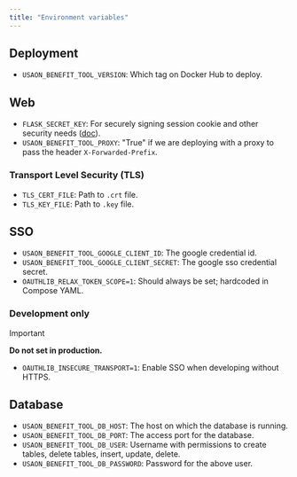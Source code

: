 ```yaml
---
title: "Environment variables"
---
```



## Deployment

* `USAON_BENEFIT_TOOL_VERSION`: Which tag on Docker Hub to deploy.


## Web

* `FLASK_SECRET_KEY`: For securely signing session cookie and other security
  needs ([doc](https://flask.palletsprojects.com/en/2.2.x/config/#SECRET_KEY)).
* `USAON_BENEFIT_TOOL_PROXY`: "True" if we are deploying with a proxy to pass the header
  `X-Forwarded-Prefix`.


### Transport Level Security (TLS)

* `TLS_CERT_FILE`: Path to `.crt` file.
* `TLS_KEY_FILE`: Path to `.key` file.


## SSO

* `USAON_BENEFIT_TOOL_GOOGLE_CLIENT_ID`: The google credential id.
* `USAON_BENEFIT_TOOL_GOOGLE_CLIENT_SECRET`: The google sso credential secret.
* `OAUTHLIB_RELAX_TOKEN_SCOPE=1`: Should always be set; hardcoded in Compose YAML.


### Development only

> [!IMPORTANT]
>
> **Do not set in production.**

* `OAUTHLIB_INSECURE_TRANSPORT=1`: Enable SSO when developing without HTTPS.


## Database

* `USAON_BENEFIT_TOOL_DB_HOST`: The host on which the database is running.
* `USAON_BENEFIT_TOOL_DB_PORT`: The access port for the database.
* `USAON_BENEFIT_TOOL_DB_USER`: Username with permissions to create tables, delete tables, insert, update,
    delete.
* `USAON_BENEFIT_TOOL_DB_PASSWORD`: Password for the above user.
